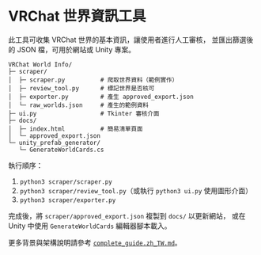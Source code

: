 # VRChat 世界資訊工具

此工具可收集 VRChat 世界的基本資訊，讓使用者進行人工審核，
並匯出篩選後的 JSON 檔，可用於網站或 Unity 專案。

```
VRChat World Info/
├─ scraper/
│  ├─ scraper.py          # 爬取世界資料（範例實作）
│  ├─ review_tool.py      # 標記世界是否核可
│  ├─ exporter.py         # 產生 approved_export.json
│  └─ raw_worlds.json     # 產生的範例資料
├─ ui.py                  # Tkinter 審核介面
├─ docs/
│  ├─ index.html          # 簡易清單頁面
│  └─ approved_export.json
└─ unity_prefab_generator/
   └─ GenerateWorldCards.cs
```

執行順序：

1. `python3 scraper/scraper.py`
2. `python3 scraper/review_tool.py`（或執行 `python3 ui.py` 使用圖形介面）
3. `python3 scraper/exporter.py`

完成後，將 `scraper/approved_export.json` 複製到 `docs/` 以更新網站，
或在 Unity 中使用 `GenerateWorldCards` 編輯器腳本載入。

更多背景與架構說明請參考
[`complete_guide.zh_TW.md`](complete_guide.zh_TW.md)。
